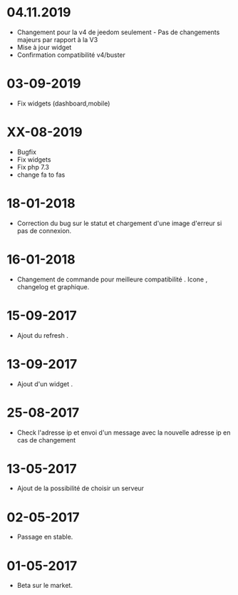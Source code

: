 04.11.2019
===

- Changement pour la v4 de jeedom seulement - Pas de changements majeurs par rapport à la V3
- Mise à jour widget
- Confirmation compatibilité v4/buster


03-09-2019
===

- Fix widgets (dashboard,mobile)

XX-08-2019
===

- Bugfix
- Fix widgets
- Fix php 7.3
- change fa to fas

18-01-2018
===

- Correction du bug sur le statut et chargement d'une image d'erreur si pas de connexion.

16-01-2018 
===

- Changement de commande pour meilleure compatibilité . Icone , changelog et graphique.

15-09-2017
===

- Ajout du refresh .

13-09-2017
===

- Ajout d'un widget . 

25-08-2017
===

- Check l'adresse ip et envoi d'un message avec la nouvelle adresse ip en cas de changement

13-05-2017
===

- Ajout de la possibilité de choisir un serveur

02-05-2017
===

- Passage en stable.

01-05-2017
===

- Beta sur le market.